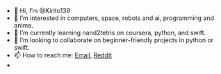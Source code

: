 - 👋 Hi, I’m @Kirito139
- 👀 I’m interested in computers, space, robots and ai, programming and anime.
- 🌱 I’m currently learning nand2tetris on coursera, python, and swift.
- 💞️ I’m looking to collaborate on beginner-friendly projects in python or swift.
- 📫 How to reach me:  [Email](lmulder@duck.com), [Reddit](https://is.gd/nOUjUu)
- 

<!---
Kirito139/Kirito139 is a ✨ special ✨ repository because its `README.md` (this file) appears on your GitHub profile.
You can click the Preview link to take a look at your changes.
--->
